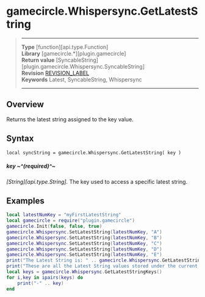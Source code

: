 # gamecircle.Whispersync.GetLatestString

> --------------------- ------------------------------------------------------------------------------------------
> __Type__              [function][api.type.Function]  
> __Library__           [gamecircle.*][plugin.gamecircle]  
> __Return value__      [SyncableString][plugin.gamecircle.Whispersync.SyncableString]  
> __Revision__          [REVISION_LABEL](REVISION_URL)  
> __Keywords__          Latest, SyncableString, Whispersync  
> --------------------- ------------------------------------------------------------------------------------------


## Overview
Returns the latest string assigned to the key value. 


## Syntax
	local syncString = gamecircle.Whispersync.GetLatestString( key )
	
##### key ~^(required)^~
_[String][api.type.String]._ The key used to access a specific latest string.

## Examples

``````lua 
local latestNumKey = "myFirstLatestString"  
local gamecircle = require("plugin.gamecircle")  
gamecircle.Init(false, false, true)  
gamecircle.Whispersync.SetLatestString(latestNumKey, "A")
gamecircle.Whispersync.SetLatestString(latestNumKey, "B") 
gamecircle.Whispersync.SetLatestString(latestNumKey, "C")
gamecircle.Whispersync.SetLatestString(latestNumKey, "D") 
gamecircle.Whispersync.SetLatestString(latestNumKey, "E") 
print("The Latest String is: " .. gamecircle.Whispersync.GetLatestString(latestNumKey, "INT").value)  
print("These are all the Latest String values stored under the current GameData set of Whispersync.")  
local keys = gamecircle.Whispersync.GetLatestStringKeys()  
for i,key in ipairs(keys) do   
	print("-" .. key)  
end    
``````